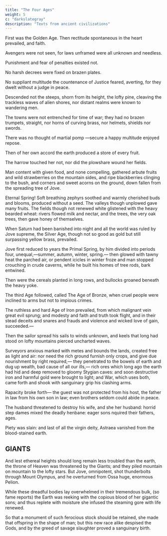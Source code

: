 ```yaml
---
title: "The Four Ages"
weight: 5
c: "darkslategray"
description: "Texts from ancient civilizations"
---
```



First was the Golden Age. Then rectitude spontaneous in the heart prevailed, and faith.

Avengers were not seen, for laws unframed were all unknown and needless. 

Punishment and fear of penalties existed not.

No harsh decrees were fixed on brazen plates.

No suppliant multitude the countenance of Justice feared, averting, for they dwelt without a judge in peace. 

Descended not the steeps, shorn from its height, the lofty pine, cleaving the trackless waves of alien shores, nor distant realms were known to wandering men.

The towns were not entrenched for time of war; they had no brazen trumpets, straight, nor horns of curving brass, nor helmets, shields nor swords.

There was no thought of martial pomp —secure a happy multitude enjoyed repose.

Then of her own accord the earth produced a store of every fruit. 

The harrow touched her not, nor did the plowshare wound her fields. 

Man content with given food, and none compelling, gathered arbute fruits and wild strawberries on the mountain sides, and ripe blackberries clinging to the bush, and corners and sweet acorns on the ground, down fallen from the spreading tree of Jove. 

Eternal Spring! Soft breathing zephyrs soothed and warmly cherished buds and blooms, produced without a seed. The valleys though unplowed gave many fruits. The fields though not renewed white glistened with the heavy bearded wheat:
rivers flowed milk and nectar, and the trees, the very oak trees, then gave honey of themselves.

When Saturn had been banished into night and all the world was ruled by Jove supreme, the Silver Age, though not so good as gold but still surpassing yellow brass, prevailed.

Jove first reduced to years the Primal Spring, by him divided into periods four, unequal,—summer, autumn, winter, spring.— then glowed with tawny heat the parched air, or pendent icicles in winter froze and man stopped crouching in crude caverns, while he built his homes of tree rods, bark entwined.

Then were the cereals planted in long rows,
and bullocks groaned beneath the heavy yoke.

The third Age followed, called The Age of Bronze,
when cruel people were inclined to arms
but not to impious crimes. 

The ruthless and hard Age of Iron prevailed,
from which malignant vein great evil sprung;
and modesty and faith and truth took flight,
and in their stead deceits and snares and frauds
and violence and wicked love of gain,
succeeded.—

Then the sailor spread his sails to winds unknown, and keels that long had stood
on lofty mountains pierced uncharted waves.

Surveyors anxious marked with metes and bounds the lands, created free as light and air:
nor need the rich ground furnish only crops,
and give due nourishment by right required,—
they penetrated to the bowels of earth
and dug up wealth, bad cause of all our ills,—
rich ores which long ago the earth had hid
and deep removed to gloomy Stygian caves:
and soon destructive iron and harmful gold
were brought to light; and War, which uses both,
came forth and shook with sanguinary grip
his clashing arms. 

Rapacity broke forth— the guest was not protected from his host, the father in law from his own son in law; even brothers seldom could abide in peace.

The husband threatened to destroy his wife, and she her husband: horrid step dames mixed the deadly henbane: eager sons  nquired their fathers, ages. 

Piety was slain: and last of all the virgin deity, Astraea vanished from the blood-stained earth.

## GIANTS

And lest ethereal heights should long remain less troubled than the earth, the throne of Heaven
was threatened by the Giants; and they piled mountain on mountain to the lofty stars.
But Jove, omnipotent, shot thunderbolts through Mount Olympus, and he overturned
from Ossa huge, enormous Pelion.

While these dreadful bodies lay overwhelmed in their tremendous bulk, (so fame reports)
the Earth was reeking with the copious blood of her gigantic sons; and thus replete
with moisture she infused the steaming gore with life renewed. 

So that a monument of such ferocious stock should be retained, she made that offspring in the shape of man; but this new race alike despised the Gods, and by the greed of savage slaughter proved a sanguinary birth.


